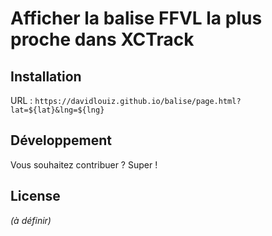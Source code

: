 # Afficher la balise FFVL la plus proche dans XCTrack

## Installation
URL : ```https://davidlouiz.github.io/balise/page.html?lat=${lat}&lng=${lng}```

## Développement
Vous souhaitez contribuer ? Super !

## License
*(à définir)*


